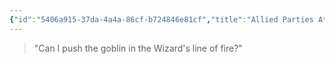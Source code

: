 ```yaml
---
{"id":"5406a915-37da-4a4a-86cf-b724846e81cf","title":"Allied Parties Attack Simultaneously","description":"Combined Team Turns house rule description.","publish":true,"date_created":"Monday, April 22nd 2024, 10:45:44 pm","date_modified":"Tuesday, April 23rd 2024, 4:22:34 pm","cssclasses":["mado-heading"],"path":"Tabletop/Homebrew/Dungeons & Dragons/Allied Parties Attack Simultaneously.md","permalink":"/tabletop/homebrew/dungeons-and-dragons/allied-parties-attack-simultaneously/","PassFrontmatter":true}
---
```



> "Can I push the goblin in the Wizard's line of fire?"
